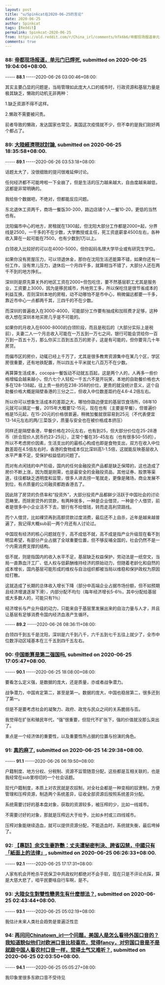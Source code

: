```yaml
---
layout: post
title: "u/Spinkcat在2020-06-25的言论"
date: 2020-06-25
author: Spinkcat
tags: [Reddit]
permalink: Spinkcat-2020-06-25
from: https://old.reddit.com/r/China_irl/comments/hfk6b6/帝都现场报道单元门已焊死/
comments: true
---
```


### 88: [帝都现场报道，单元门已焊死](https://old.reddit.com/r/China_irl/comments/hfk6b6/帝都现场报道单元门已焊死/), submitted on 2020-06-25 19:04:06+08:00.

----- __88.1__ -----2020-06-26 03:00:46+08:00:

其实主要凸显的问题是，当局管理如此庞大人口的城市时，行政资源和基层力量是极其缺乏，懒政的动机无非两种：

1.缺乏资源不得不这样。

2.懒政不需要被问责。

前者导致的懒政，发达国家也常见，美国这次疫情就不少，但不幸的是我们刚好两个都占了。

### 89: [大陸經濟現狀討論](https://old.reddit.com/r/China_irl/comments/hfjv9d/大陸經濟現狀討論/), submitted on 2020-06-25 18:35:58+08:00.

----- __89.1__ -----2020-06-26 03:53:18+08:00:

话题太大了，没很细致的提问很难延伸讨论。

任何经济都不可能垮啦一下全崩了，但是生活的压力越来越大，自由度越来越低，这都是非常明确的。

我给些个数据吧，不绝对，但都能反应问题。

东北退休工资两千，商场一餐饭30-200，路边店铺个人一餐10-20，更低的当然也有。

沈阳偏市中心的地方，房租就在1300起，但沈阳大部分工作都是2000+起，分界线是2500，一千多的不在少数，大学教授或主任，死工资底薪拿4500左右，各种收入算在一起可能在7500，也有少数到1万以上。

白领收入比较好的可以在4000-5000，但你起码名牌大学毕业或有研究生学位。

如果你没有房屋压力，可以领退休金，那你在沈阳生活还能算不错，如果你还有一份工作，没有育儿压力，退休后一个月四千多，就算相当不错了，大部分人还在两千不到的地方挣扎。

深圳则是原先算关外的地区工资在2000+但包吃住，要不然基层职工尤其是服务业，工资要上3000，因为是移民城市，外地劳工多，所以保吃住是很节省成本的利益互换，否则深圳本地的房租，动不动哪怕不是市中心，稍微偏远都要一千多，靠近市中心一点都两千其，三四千的不在少数。

而深圳的普遍收入在3000-4000，可能部分工作要有抽成和加班费才足够，这种收入想在深圳本地买房几乎是不可能的。

如果你的月收入在6000-8000的白领阶段，而且是税后的（大部分实际上是税前），夫妻二人一个月总收入可能在一万五到一万七之间，银行可能会贷给你一百万到一百五十万，那么你买三百到五百万的房子，这是有可能的，但你要背几十年房贷。

而偏市区的房价，动辄已经上千万了，尤其是很多教育资源集中在某几个区，学区房很重要，还有地铁配置，所以四五十平米就七八百万不在少数。

再算算生活成本，cocopa一餐饭动不动就五百起，这是两个人的，人再多一些价格增幅会越来越小，但六七个人轻松一千五六不是开玩笑，本地的自助餐价格也大多在128-138起，往上贵一些的在238-358的价位，更贵的就没统计意义，这个自助餐价格大概是隔壁香港的三分之二，但收入中位数差距约在4.6-4.2倍左右。

所以你可以想象生活成本的差距之大，哪怕你路边便宜的基层饮食场所，08年10元就可以搞定一餐，2015年大概要12-15元，现在也有（主要是早餐），但普遍价格是15元起，在15-20元的价格很普遍，稍微加餐就很容易到25元（不代表便宜13-14元左右的两/三菜饭少，质量与安全也在被价格成本挤压）

同样还是隔壁香港，早餐价格在20元左右，也有到25，但大部分价位在25-28港币（折合现价人民币约23-25元），正常个餐在35-45左右（也有很多50-55的），所以不考虑房价因素，生活支出的的最核心构成也即是食物支出，双方在收入中位数差距在4.5倍左右时，香港的食物成本仅比深圳高1-1.5倍，这就能反映基层收入水平严重不足，受保护权益低的问题了。

而对有点闲钱的中产阶级，国内的任何金融投资产品都是缺乏保障的，这也造成了房价不断上涨，因为既是刚需，也是最安全的金融投资品，其他证券、股票等渠道，往往都缺乏透明度和监管，很多人进去捞一笔就走，更像是赌场，商业发展不到位，有点质量的公司融资都跑香港去了。

因此除了房贷的负债率和“投资外”，大部分投资产品都鲜少活跃于中国社会的讨论范畴里。而除房贷外的贷款，有两种居多，一种是企业借贷，一种是个人借贷，前者是很多中小企业活不下去，银行有不给借钱，转而走高利贷路线。

而个人借贷，比如裸贷再到高额贷款过度消费，最后还不上自杀，近年是越来越普遍了，我记得大概sub前一两个月还有人讨论过。

中国现有经济的核心问题就在于，高不成低不就，高不成是指产业升级现在看不到明显希望，有部分产业占据了全球重要位置，但不够反哺全国的，社会仍然不是一个内需消费支撑的结构。

低不就，则是指国内的收入水平不足，基层缺乏权益保护，劳动法是一纸空文，当局一直靠血汗工厂、低人权与低薪酬维持经济的原始动力，但随着老龄化和自然的成本增长，国内基层可能形成的维权与自治组织都被当局以维稳和保护政权为原因给打散。

这就造成了长期的总体收入增长下降（部分中高端企业占据市场份额，但不如预期且经济增速逐渐下滑），内部分配不均匀（每年经济增长5-6％，其中分配给基层或大多数人的，可能只有1％）

经济增长与产业升级的动力，只能来自于基层里发展出来的自治力量与人才，并且让基层有足够消费令国内经济血液产生循环。

----- __89.2__ -----2020-06-26 08:36:11+08:00:

白领四千到五千是沈阳，深圳是六千到八千，六千五到七千五往上就少了，全市中位数浮动区域基本在三千五到四千五左右。

### 90: [中国能算是第二强国吗](https://old.reddit.com/r/China_irl/comments/hfiwir/中国能算是第二强国吗/), submitted on 2020-06-25 17:05:47+08:00.

----- __90.1__ -----2020-06-25 18:08:00+08:00:

要看怎么定义强，是数据的庞大，还是质量，亦或者战争潜力。

战争潜力，中国肯定第二，甚至是第一。数据的庞大，中国也稳居第二，很多还到了第一。

但是不是要考虑社会的凝聚力、政府、政党与民众之间的关系脆弱与否。

我觉得在扩张和殖民年代，“强”很重要，但现代不扩张下，强的价值就没那么突出了。

重点是一个经济体的重要性，以及重要性所占据的位置与扮演的角色。

### 91: [真的麻了](https://old.reddit.com/r/China_irl/comments/hfh57t/真的麻了/), submitted on 2020-06-25 14:29:38+08:00.

----- __91.1__ -----2020-06-26 06:19:50+08:00:

户籍制度、地方分权、分税制、资源不监管随意分配，这些都是互相关联的，也是我经常在sub里唠叨的一个社会话题。

现代户籍制度，本质上对农民就是农奴制，对全社会都是一种变相的奴隶制，方便管理和压榨资源，制造两个系统差异，征收全部资源后按照系统差异分配。

系统需要讨好的基本盘对象，获取的资源较多，被压榨的少，比如一线城市。

不需要讨好的对象，那就是压榨远大于给予，比如乡村或三四线城市。

压榨对象能继续造血，就可以提供资源分配，不能造血时，系统就失衡，最后垮掉了。

### 92: [【專訪】余文生妻許艷：丈夫遭秘密判決、跨省囚禁，中國只有「紙面上的法律」](https://old.reddit.com/r/China_irl/comments/hfaxbr/專訪余文生妻許艷丈夫遭秘密判決跨省囚禁中國只有紙面上的法律/), submitted on 2020-06-25 06:26:33+08:00.

----- __92.1__ -----2020-06-25 17:17:31+08:00:

人家有机会开枪杀平民保卫中共政权时都绝对不会手软，现在只是不评论点踩，算是大慈大悲了，咱平民要啥自行车啊，是不。

### 93: [大陸女生對雙性戀男生有什麼想法？](https://old.reddit.com/r/China_irl/comments/hf6qhp/大陸女生對雙性戀男生有什麼想法/), submitted on 2020-06-25 02:43:44+08:00.

----- __93.1__ -----2020-06-25 05:02:19+08:00:

我估计未来人类社会趋势是普遍泛性恋

### 94: [再问问Chinatown_irl一个问题，美国人是怎么看待外国口音的？我知道貌似他们对欧洲口音比较喜欢，觉得fancy，对穷国口音是不是就跟中国人看农村口音一样，觉得土气又难听？](https://old.reddit.com/r/China_irl/comments/hf5y2k/再问问chinatown/), submitted on 2020-06-25 02:03:50+08:00.

----- __94.1__ -----2020-06-25 05:05:27+08:00:

我印象里很多东欧口音不受待见

